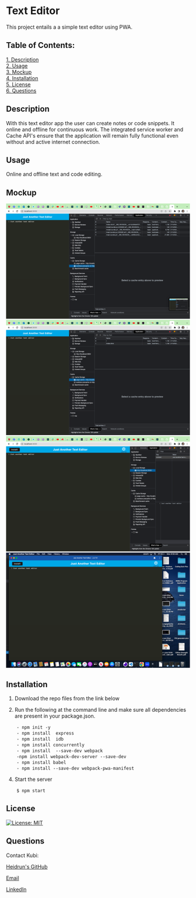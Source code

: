  # Text Editor

This project entails a a simple text editor using PWA.
  
 ## Table of Contents:  
[1. Description](#Description)  
[2. Usage](#Usage)  
[3. Mockup](#Walkthrough-Videos)  
[4. Installation](#Installation)  
[5. License](#License)  
[6. Questions](#Questions)  

## Description
With this text editor app the user can create notes or code snippets. It online and offline for continuous work. The integrated service worker and Cache API's ensure that the application will remain fully functional even without and active internet connection.  

## Usage
Online and offline text and code editing. 


## Mockup
![image](./client/src/images/%20TE1.png)
![image](./client/src/images/%20TE2.png)
![image](./client/src/images/%20TE3.png)
![image](./client/src/images/%20ET4.png)
 
## Installation
 
1. Download the repo files from the link below
 
3. Run the following at the command line and make sure all dependencies are present in your package.json.
```
    - npm init -y
    - npm install  express
    - npm install  idb
    - npm install concurrently
    - npm install  --save-dev webpack
    -npm install webpack-dev-server --save-dev 
    - npm install babel 
    - npm install --save-dev webpack-pwa-manifest
```
4. Start the server
```
    $ npm start
```


## License
[![License: MIT](https://img.shields.io/badge/License-MIT-yellow.svg)](https://opensource.org/licenses/MIT)

## Questions
Contact Kubi:

[Heidrun's GitHub](https://github.com/kubikubiessa)

[Email](kubikubiessa@gmail.com)

[LinkedIn](https://www.linkedin.com/in/heidrun-kubiessa-ph-d-98110324a/)
